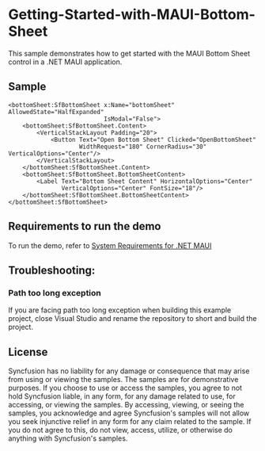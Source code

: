 # Getting-Started-with-MAUI-Bottom-Sheet

This sample demonstrates how to get started with the MAUI Bottom Sheet control in a .NET MAUI application.

## Sample

```xaml
<bottomSheet:SfBottomSheet x:Name="bottomSheet" AllowedState="HalfExpanded"
                           IsModal="False">
    <bottomSheet:SfBottomSheet.Content>
        <VerticalStackLayout Padding="20">
            <Button Text="Open Bottom Sheet" Clicked="OpenBottomSheet"
                    WidthRequest="180" CornerRadius="30" VerticalOptions="Center"/>
        </VerticalStackLayout>
    </bottomSheet:SfBottomSheet.Content>
    <bottomSheet:SfBottomSheet.BottomSheetContent>
        <Label Text="Bottom Sheet Content" HorizontalOptions="Center"
               VerticalOptions="Center" FontSize="18"/>
    </bottomSheet:SfBottomSheet.BottomSheetContent>
</bottomSheet:SfBottomSheet>
```

## Requirements to run the demo

To run the demo, refer to [System Requirements for .NET MAUI](https://help.syncfusion.com/maui/system-requirements)

## Troubleshooting:
### Path too long exception

If you are facing path too long exception when building this example project, close Visual Studio and rename the repository to short and build the project.

## License

Syncfusion has no liability for any damage or consequence that may arise from using or viewing the samples. The samples are for demonstrative purposes. If you choose to use or access the samples, you agree to not hold Syncfusion liable, in any form, for any damage related to use, for accessing, or viewing the samples. By accessing, viewing, or seeing the samples, you acknowledge and agree Syncfusion's samples will not allow you seek injunctive relief in any form for any claim related to the sample. If you do not agree to this, do not view, access, utilize, or otherwise do anything with Syncfusion's samples.

